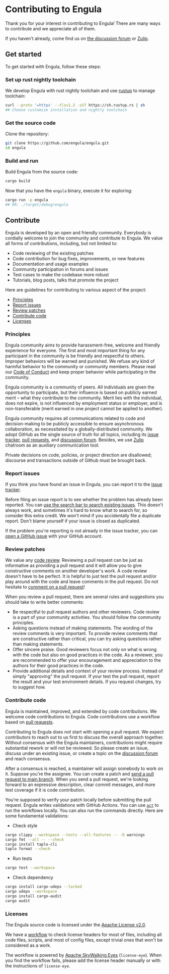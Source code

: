 # Contributing to Engula

Thank you for your interest in contributing to Engula! There are many ways to contribute and we appreciate all of them.

If you haven't already, come find us on [the discussion forum](https://github.com/engula/engula/discussions) or [Zulip](https://engula.zulipchat.com).

## Get started

To get started with Engula, follow these steps:

### Set up rust nightly toolchain

We develop Engula with rust nightly toolchain and use [rustup](https://rustup.rs/) to manage toolchain:

```sh
curl --proto '=https' --tlsv1.2 -sSf https://sh.rustup.rs | sh
## Choose customize installation and nightly toolchain
```

### Get the source code

Clone the repository:

```sh
git clone https://github.com/engula/engula.git
cd engula
```

### Build and run

Build Engula from the source code:

```sh
cargo build
```

Now that you have the `engula` binary, execute it for exploring:

```sh
cargo run -p engula
## OR: ./target/debug/engula
```

## Contribute

Engula is developed by an open and friendly community. Everybody is cordially welcome to join the community and contribute to Engula. We value all forms of contributions, including, but not limited to:

* Code reviewing of the existing patches
* Code contribution for bug fixes, improvements, or new features
* Documentation and usage examples
* Community participation in forums and issues
* Test cases to make the codebase more robust
* Tutorials, blog posts, talks that promote the project

Here are guidelines for contributing to various aspect of the project:

* [Principles](#Principles)
* [Report issues](#Report-issues)
* [Review patches](#Review-patches)
* [Contribute code](#Contribute-code)
* [Licenses](#Licenses)

### Principles

Engula community aims to provide harassment-free, welcome and friendly experience for everyone. The first and most important thing for any participant in the community is be friendly and respectful to others. Improper behaviors will be warned and punished. We refuse any kind of harmful behavior to the community or community members. Please read our [Code of Conduct](CODE_OF_CONDUCT.md) and keep proper behavior while participating in the community.

Engula community is a community of peers. All individuals are given the opportunity to participate, but their influence is based on publicly earned merit – what they contribute to the community. Merit lies with the individual, does not expire, is not influenced by employment status or employer, and is non-transferable (merit earned in one project cannot be applied to another).

Engula community requires all communications related to code and decision-making to be publicly accessible to ensure asynchronous collaboration, as necessitated by a globally-distributed community. We adopt GitHub as the single source of truth for all topics, including its [issue tracker](https://github.com/engula/engula/issues), [pull requests](http://github.com/engula/engula/pulls), and [discussion forum](https://github.com/engula/engula/discussions). Besides, we use [Zulip](https://engula.zulipchat.com) chatroom as an auxiliary communication tool.

Private decisions on code, policies, or project direction are disallowed; discourse and transactions outside of Github must be brought back.

### Report issues

If you think you have found an issue in Engula, you can report it to the [issue tracker](https://github.com/engula/engula/issues).

Before filing an issue report is to see whether the problem has already been reported. You can [use the search bar to search existing issues](https://docs.github.com/en/github/administering-a-repository/finding-information-in-a-repository/using-search-to-filter-issues-and-pull-requests). This doesn't always work, and sometimes it's hard to know what to search for, so consider this extra credit. We won't mind if you accidentally file a duplicate report. Don't blame yourself if your issue is closed as duplicated.

If the problem you're reporting is not already in the issue tracker, you can [open a GitHub issue](https://docs.github.com/en/issues/tracking-your-work-with-issues/creating-an-issue) with your GitHub account.

### Review patches

We value any [code review](https://en.wikipedia.org/wiki/Code_review). Reviewing a pull request can be just as informative as providing a pull request and it will allow you to give constructive comments on another developer's work. A code review doesn't have to be perfect. It is helpful to just test the pull request and/or play around with the code and leave comments in the pull request. Do not hesitate to [comment on a pull request](https://docs.github.com/en/pull-requests/collaborating-with-pull-requests/reviewing-changes-in-pull-requests/commenting-on-a-pull-request)!

When you review a pull request, there are several rules and suggestions you should take to write better comments:

* Be respectful to pull request authors and other reviewers. Code review is a part of your community activities. You should follow the community principles.
* Asking questions instead of making statements. The wording of the review comments is very important. To provide review comments that are constructive rather than critical, you can try asking questions rather than making statements.
* Offer sincere praise. Good reviewers focus not only on what is wrong with the code but also on good practices in the code. As a reviewer, you are recommended to offer your encouragement and appreciation to the authors for their good practices in the code.
* Provide additional details and context of your review process. Instead of simply "approving" the pull request. If your test the pull request, report the result and your test environment details. If you request changes, try to suggest how.

### Contribute code

Engula is maintained, improved, and extended by code contributions. We welcome code contributions to Engula. Code contributions use a workflow based on [pull requests](https://docs.github.com/en/pull-requests/collaborating-with-pull-requests/proposing-changes-to-your-work-with-pull-requests/about-pull-requests).

Contributing to Engula does _not_ start with opening a pull request. We expect contributors to reach out to us first to discuss the overall approach together. Without consensus with the Engula maintainers, contributions might require substantial rework or will not be reviewed. So please create an issue, discuss under an existing issue, or create a topic on the [discussion forum](https://github.com/engula/engula/discussions) and reach consensus.

After a consensus is reached, a maintainer will assign somebody to work on it. Suppose you're the assignee. You can create a patch and [send a pull request to main branch](https://github.com/engula/engula/pull/new/main). When you send a pull request, we're looking forward to an expressive description, clear commit messages, and more test coverage if it is code contribution.

You're supposed to verify your patch locally before submitting the pull request. Engula writes validations with GitHub Actions. You can use [`act`](https://github.com/nektos/act) to run the workflows locally. You can also run the commands directly. Here are some fundamental validations:

* Check style

```sh
cargo clippy --workspace --tests --all-features -- -D warnings
cargo fmt --all -- --check
cargo install taplo-cli
taplo format --check
```

* Run tests

```sh
cargo test --workspace
```

* Check dependency

```sh
cargo install cargo-udeps --locked
cargo udeps --workspace
cargo install cargo-audit
cargo audit
```

### Licenses

The Engula source code is licensed under the [Apache License v2.0](https://www.apache.org/licenses/LICENSE-2.0).

We have a [workflow](https://github.com/engula/engula/actions/workflows/audit-license.yml) to check license headers for most of files, including all code files, scripts, and most of config files, except trivial ones that won't be considered as a work.

The workflow is powered by [Apache SkyWalking Eyes](https://github.com/apache/skywalking-eyes) (`license-eye`). When you find the workflow fails, please add the license header manually or with the instructions of `license-eye`.
